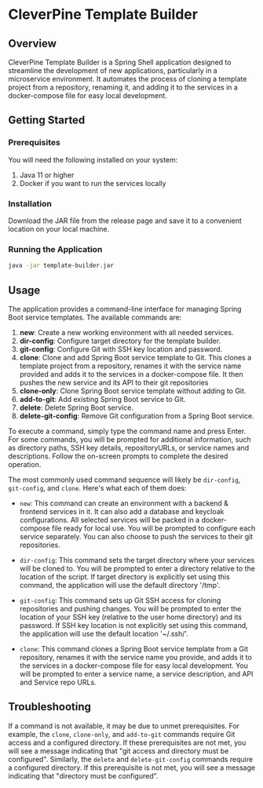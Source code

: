 # CleverPine Template Builder

## Overview

CleverPine Template Builder is a Spring Shell application designed to streamline the development of new applications,
particularly in a microservice environment. It automates the process of cloning a template project from a repository,
renaming it, and adding it to the services in a docker-compose file for easy local development.

## Getting Started

### Prerequisites

You will need the following installed on your system:

1. Java 11 or higher
2. Docker if you want to run the services locally

### Installation

Download the JAR file from the release page and save it to a convenient location on your local machine.

### Running the Application

```sh
java -jar template-builder.jar
```

## Usage

The application provides a command-line interface for managing Spring Boot service templates.
The available commands are:

1. **new**: Create a new working environment with all needed services.
2. **dir-config**: Configure target directory for the template builder.
3. **git-config**: Configure Git with SSH key location and password.
4. **clone**: Clone and add Spring Boot service template to Git. This clones a template project from a repository,
   renames it with the service name provided and adds it to the services in a docker-compose file. It then pushes the
   new
   service and its API to their git repositories
5. **clone-only**: Clone Spring Boot service template without adding to Git.
6. **add-to-git**: Add existing Spring Boot service to Git.
7. **delete**: Delete Spring Boot service.
8. **delete-git-config**: Remove Git configuration from a Spring Boot service.

To execute a command, simply type the command name and press Enter. For some commands, you will be prompted for
additional information, such as directory paths, SSH key details, repositoryURLs, or service names and descriptions.
Follow the on-screen prompts to complete the desired operation.

The most commonly used command sequence will likely be `dir-config`, `git-config`, and `clone`.
Here's what each of them does:

- `new`: This command can create an environment with a backend & frontend services in it. It can also add a database and
  keycloak configurations. All selected services will be packed in a docker-compose file ready for local use. You will
  be prompted to configure each service separately. You can also choose to push the services to their git repositories.

- `dir-config`: This command sets the target directory where your services will be cloned to. You will be prompted
  to enter a directory relative to the location of the script. If target directory is explicitly set using this command,
  the application will use the default directory '/tmp'.

- `git-config`: This command sets up Git SSH access for cloning repositories and pushing changes. You will be prompted
  to enter the location of your SSH key (relative to the user home directory) and its password. If SSH key location is
  not explicitly set using this command, the application will use the default location '~/.ssh/'.

- `clone`: This command clones a Spring Boot service template from a Git repository, renames it with the service name
  you provide, and adds it to the services in a docker-compose file for easy local development. You will be prompted to
  enter a service name, a service description, and API and Service repo URLs.

## Troubleshooting

If a command is not available, it may be due to unmet prerequisites. For example, the `clone`, `clone-only`, and
`add-to-git` commands require Git access and a configured directory. If these prerequisites are not met, you will see
a message indicating that "git access and directory must be configured". Similarly, the `delete` and `delete-git-config`
commands require a configured directory. If this prerequisite is not met, you will see a message indicating
that "directory must be configured".